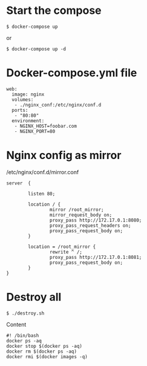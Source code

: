 # Start the compose

```
$ docker-compose up
```
or

```
$ docker-compose up -d
```

# Docker-compose.yml file

```
web:
  image: nginx
  volumes:
   - ./nginx_conf:/etc/nginx/conf.d
  ports:
   - "80:80"
  environment:
   - NGINX_HOST=foobar.com
   - NGINX_PORT=80
```

# Nginx config as mirror

/etc/nginx/conf.d/mirror.conf

```
server  {

        listen 80;

        location / {
                mirror /root_mirror;
                mirror_request_body on;
                proxy_pass http://172.17.0.1:8080;
                proxy_pass_request_headers on;
                proxy_pass_request_body on;
        }

        location = /root_mirror {
                rewrite ^ /;
                proxy_pass http://172.17.0.1:8081;
                proxy_pass_request_body on;
        }
}
```

# Destroy all

```
$ ./destroy.sh
```

Content

```
#! /bin/bash
docker ps -aq
docker stop $(docker ps -aq)
docker rm $(docker ps -aq)
docker rmi $(docker images -q)
```
